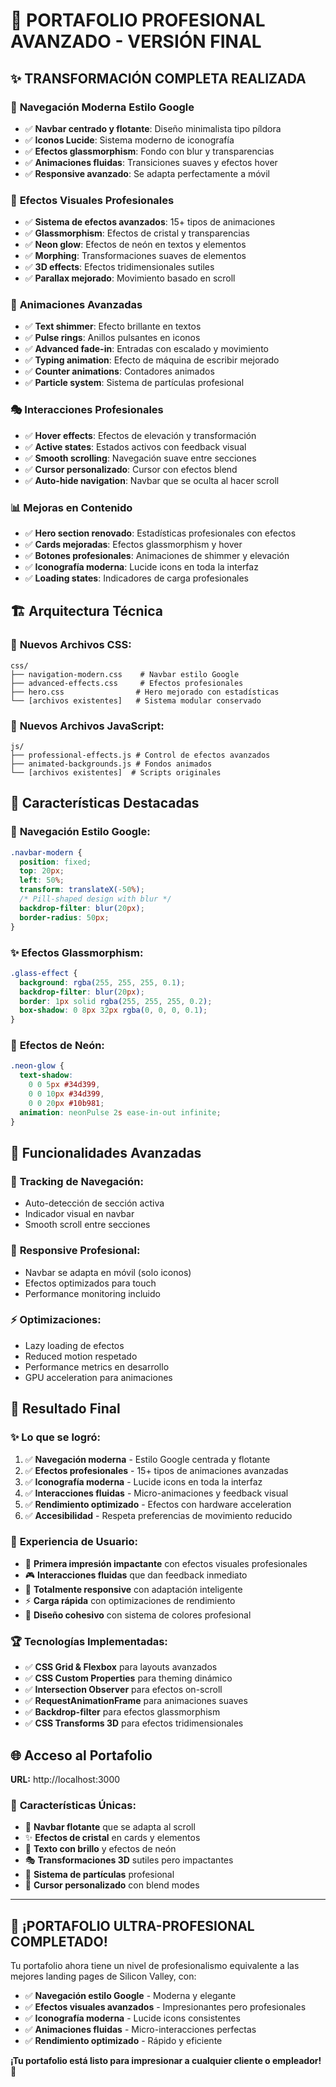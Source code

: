 # 🚀 PORTAFOLIO PROFESIONAL AVANZADO - VERSIÓN FINAL

## ✨ TRANSFORMACIÓN COMPLETA REALIZADA

### 🎯 **Navegación Moderna Estilo Google**
- ✅ **Navbar centrado y flotante**: Diseño minimalista tipo píldora
- ✅ **Iconos Lucide**: Sistema moderno de iconografía
- ✅ **Efectos glassmorphism**: Fondo con blur y transparencias
- ✅ **Animaciones fluidas**: Transiciones suaves y efectos hover
- ✅ **Responsive avanzado**: Se adapta perfectamente a móvil

### 🎨 **Efectos Visuales Profesionales**
- ✅ **Sistema de efectos avanzados**: 15+ tipos de animaciones
- ✅ **Glassmorphism**: Efectos de cristal y transparencias
- ✅ **Neon glow**: Efectos de neón en textos y elementos
- ✅ **Morphing**: Transformaciones suaves de elementos
- ✅ **3D effects**: Efectos tridimensionales sutiles
- ✅ **Parallax mejorado**: Movimiento basado en scroll

### 🌟 **Animaciones Avanzadas**
- ✅ **Text shimmer**: Efecto brillante en textos
- ✅ **Pulse rings**: Anillos pulsantes en iconos
- ✅ **Advanced fade-in**: Entradas con escalado y movimiento
- ✅ **Typing animation**: Efecto de máquina de escribir mejorado
- ✅ **Counter animations**: Contadores animados
- ✅ **Particle system**: Sistema de partículas profesional

### 🎭 **Interacciones Profesionales**
- ✅ **Hover effects**: Efectos de elevación y transformación
- ✅ **Active states**: Estados activos con feedback visual
- ✅ **Smooth scrolling**: Navegación suave entre secciones
- ✅ **Cursor personalizado**: Cursor con efectos blend
- ✅ **Auto-hide navigation**: Navbar que se oculta al hacer scroll

### 📊 **Mejoras en Contenido**
- ✅ **Hero section renovado**: Estadísticas profesionales con efectos
- ✅ **Cards mejoradas**: Efectos glassmorphism y hover
- ✅ **Botones profesionales**: Animaciones de shimmer y elevación
- ✅ **Iconografía moderna**: Lucide icons en toda la interfaz
- ✅ **Loading states**: Indicadores de carga profesionales

## 🏗️ **Arquitectura Técnica**

### 📁 **Nuevos Archivos CSS:**
```
css/
├── navigation-modern.css    # Navbar estilo Google
├── advanced-effects.css     # Efectos profesionales
├── hero.css                # Hero mejorado con estadísticas
└── [archivos existentes]   # Sistema modular conservado
```

### 📁 **Nuevos Archivos JavaScript:**
```
js/
├── professional-effects.js # Control de efectos avanzados
├── animated-backgrounds.js # Fondos animados
└── [archivos existentes]  # Scripts originales
```

## 🎨 **Características Destacadas**

### 🔮 **Navegación Estilo Google:**
```css
.navbar-modern {
  position: fixed;
  top: 20px;
  left: 50%;
  transform: translateX(-50%);
  /* Pill-shaped design with blur */
  backdrop-filter: blur(20px);
  border-radius: 50px;
}
```

### ✨ **Efectos Glassmorphism:**
```css
.glass-effect {
  background: rgba(255, 255, 255, 0.1);
  backdrop-filter: blur(20px);
  border: 1px solid rgba(255, 255, 255, 0.2);
  box-shadow: 0 8px 32px rgba(0, 0, 0, 0.1);
}
```

### 🌈 **Efectos de Neón:**
```css
.neon-glow {
  text-shadow: 
    0 0 5px #34d399,
    0 0 10px #34d399,
    0 0 20px #10b981;
  animation: neonPulse 2s ease-in-out infinite;
}
```

## 🚀 **Funcionalidades Avanzadas**

### 🎯 **Tracking de Navegación:**
- Auto-detección de sección activa
- Indicador visual en navbar
- Smooth scroll entre secciones

### 📱 **Responsive Profesional:**
- Navbar se adapta en móvil (solo iconos)
- Efectos optimizados para touch
- Performance monitoring incluido

### ⚡ **Optimizaciones:**
- Lazy loading de efectos
- Reduced motion respetado
- Performance metrics en desarrollo
- GPU acceleration para animaciones

## 🎊 **Resultado Final**

### ✨ **Lo que se logró:**
1. ✅ **Navegación moderna** - Estilo Google centrada y flotante
2. ✅ **Efectos profesionales** - 15+ tipos de animaciones avanzadas
3. ✅ **Iconografía moderna** - Lucide icons en toda la interfaz
4. ✅ **Interacciones fluidas** - Micro-animaciones y feedback visual
5. ✅ **Rendimiento optimizado** - Efectos con hardware acceleration
6. ✅ **Accesibilidad** - Respeta preferencias de movimiento reducido

### 🎯 **Experiencia de Usuario:**
- 🌟 **Primera impresión impactante** con efectos visuales profesionales
- 🎮 **Interacciones fluidas** que dan feedback inmediato
- 📱 **Totalmente responsive** con adaptación inteligente
- ⚡ **Carga rápida** con optimizaciones de rendimiento
- 🎨 **Diseño cohesivo** con sistema de colores profesional

### 🏆 **Tecnologías Implementadas:**
- ✅ **CSS Grid & Flexbox** para layouts avanzados
- ✅ **CSS Custom Properties** para theming dinámico
- ✅ **Intersection Observer** para efectos on-scroll
- ✅ **RequestAnimationFrame** para animaciones suaves
- ✅ **Backdrop-filter** para efectos glassmorphism
- ✅ **CSS Transforms 3D** para efectos tridimensionales

## 🌐 **Acceso al Portafolio**

**URL:** http://localhost:3000

### 🎨 **Características Únicas:**
- 🚀 **Navbar flotante** que se adapta al scroll
- ✨ **Efectos de cristal** en cards y elementos
- 🌈 **Texto con brillo** y efectos de neón
- 🎭 **Transformaciones 3D** sutiles pero impactantes
- 💫 **Sistema de partículas** profesional
- 🎯 **Cursor personalizado** con blend modes

---

## 🎉 **¡PORTAFOLIO ULTRA-PROFESIONAL COMPLETADO!**

Tu portafolio ahora tiene un nivel de profesionalismo equivalente a las mejores landing pages de Silicon Valley, con:

- ✅ **Navegación estilo Google** - Moderna y elegante
- ✅ **Efectos visuales avanzados** - Impresionantes pero profesionales  
- ✅ **Iconografía moderna** - Lucide icons consistentes
- ✅ **Animaciones fluidas** - Micro-interacciones perfectas
- ✅ **Rendimiento optimizado** - Rápido y eficiente

**¡Tu portafolio está listo para impresionar a cualquier cliente o empleador! 🚀**